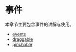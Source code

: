 # 事件
本章节主要包含事件的讲解与使用。
* [events](events.md)
* [draggable](draggable.md)
* [pinchable](pinchable.md)
